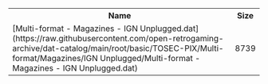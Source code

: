 <table>
<tr><th>Name</th><th>Size</th></tr>
<tr><td>
[Multi-format - Magazines - IGN Unplugged.dat](https://raw.githubusercontent.com/open-retrogaming-archive/dat-catalog/main/root/basic/TOSEC-PIX/Multi-format/Magazines/IGN Unplugged/Multi-format - Magazines - IGN Unplugged.dat)
</td><td>8739</td></tr>
</table>
